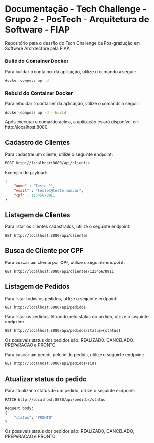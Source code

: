 # Documentação - Tech Challenge - Grupo 2 - PosTech - Arquitetura de Software - FIAP 
Repositório para o desafio do Tech Challenge da Pós-gradução em Software Architecture pela FIAP.

### Build do Container Docker
Para buildar o container da aplicação, utilize o comando a seguir:

```sh
docker-compose up -d
```

### Rebuid do Container Docker
Para rebuidar o container da aplicação, utilize o comando a seguir:

```sh
docker-compose up -d --build
```

Após executar o comando acima, a aplicação estará disponível em http://localhost:8080.


## Cadastro de Clientes
Para cadastrar um cliente, utilize o seguinte endpoint:

```sh
POST http://localhost:8080/api/clientes
```

Exemplo de payload:

```json
{
    "nome" : "Teste 1",
    "email" : "teste1@teste.com.br",
    "cpf" : 12345678911
}
```

## Listagem de Clientes

Para listar os clientes cadastrados, utilize o seguinte endpoint:

```sh
GET http://localhost:8080/api/clientes
```

## Busca de Cliente por CPF

Para buscar um cliente por CPF, utilize o seguinte endpoint:

```sh
GET http://localhost:8080/api/clientes/12345678911
```

## Listagem de Pedidos

Para listar todos os pedidos, utilize o seguinte endpoint:

```sh
GET http://localhost:8080/api/pedidos
```

Para listar os pedidos, filtrando pelo status do pedido, utilize o seguinte endpoint:

```sh
GET http://localhost:8080/api/pedidos?status={status}
```

Os possíveis status dos pedidos são: REALIZADO, CANCELADO, PREPARACAO e PRONTO.

Para buscar um pedido pelo id do pedido, utilize o seguinte endpoint:
```sh
GET http://localhost:8080/api/pedidos/{id}
```

## Atualizar status do pedido

Para atualizar o status de um pedido, utilize o seguinte endpoint:

```sh
PATCH http://localhost:8080/api/pedidos/status

Request body: 
{
    "status": "PRONTO"
}
```

Os possíveis status dos pedidos são: REALIZADO, CANCELADO, PREPARACAO e PRONTO.
